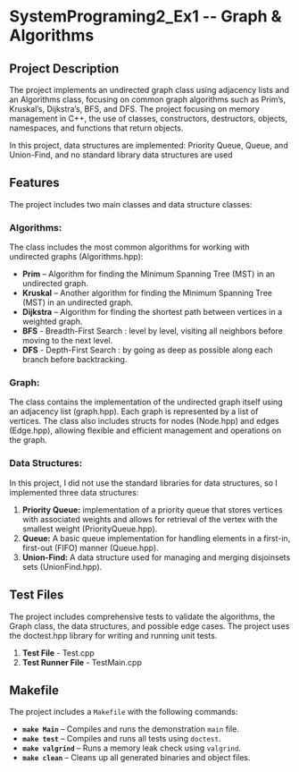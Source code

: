 # SystemPrograming2_Ex1 -- Graph & Algorithms
## Project Description
The project implements an undirected graph class using adjacency lists and an Algorithms class, focusing on common graph algorithms such as Prim’s, Kruskal’s, Dijkstra’s, BFS, and DFS. 
The project focusing on memory management in C++, the use of classes, constructors, destructors, objects, namespaces, and functions that return objects.

In this project, data 
 structures are implemented: Priority Queue, Queue, and Union-Find, and no standard library data structures are used
## Features
The project includes two main classes and data structure classes:

### Algorithms:
The class includes the most common algorithms for working with undirected graphs (Algorithms.hpp):

- **Prim** – Algorithm for finding the Minimum Spanning Tree (MST) in an undirected graph.
- **Kruskal** – Another algorithm for finding the Minimum Spanning Tree (MST) in an undirected graph.
- **Dijkstra** – Algorithm for finding the shortest path between vertices in a weighted graph.
- **BFS** - Breadth-First Search : level by level, visiting all neighbors before moving to the next level.
- **DFS** - Depth-First Search : by going as deep as possible along each branch before backtracking.

### Graph:
The class contains the implementation of the undirected graph itself using an adjacency list (graph.hpp). 
Each graph is represented by a list of vertices. 
The class also includes structs for nodes (Node.hpp) and edges (Edge.hpp), allowing flexible and efficient management and operations on the graph.


### Data Structures:
In this project, I did not use the standard libraries for data structures, so I implemented three  data structures:

1. **Priority Queue:** implementation of a priority queue that stores vertices with associated weights and allows for retrieval of the vertex with the smallest weight (PriorityQueue.hpp).
2. **Queue:** A basic queue implementation for handling elements in a first-in, first-out (FIFO) manner (Queue.hpp).
3. **Union-Find:** A data structure used for managing and merging disjoinsets sets (UnionFind.hpp).

## Test Files
The project includes comprehensive tests to validate the algorithms, the Graph class, the data structures, and possible edge cases.
The project uses the doctest.hpp library for writing and running unit tests. 
1. **Test File** - Test.cpp
2. **Test Runner File** - TestMain.cpp

## Makefile
The project includes a `Makefile` with the following commands:
- **`make Main`** – Compiles and runs the demonstration `main` file.
- **`make test`** – Compiles and runs all tests using `doctest`.
- **`make valgrind`** – Runs a memory leak check using `valgrind`.
- **`make clean`** – Cleans up all generated binaries and object files.
